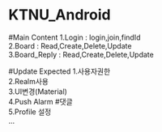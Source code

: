 # KTNU_Android

#Main Content
1.Login : login,join,findId<br>
2.Board : Read,Create,Delete,Update<Br>
3.Board_Reply : Read,Create,Delete,Update<br>

#Update Expected
1.사용자권한<br>
2.Realm사용<br>
3.UI변경(Material)<Br>
4.Push Alarm #댓글<Br>
5.Profile 설정<Br>
...
